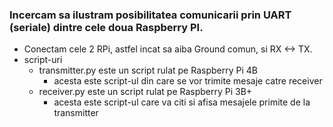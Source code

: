 ### Incercam sa ilustram posibilitatea comunicarii prin UART (seriale) dintre cele doua Raspberry PI.
  * Conectam cele 2 RPi, astfel incat sa aiba Ground comun, si RX <-> TX.
  * script-uri
    * transmitter.py este un script rulat pe Raspberry Pi 4B
      * acesta este script-ul din care se vor trimite mesaje catre receiver
    * receiver.py este un script rulat pe Raspberry Pi 3B+
      * acesta este script-ul care va citi si afisa mesajele primite de la transmitter

